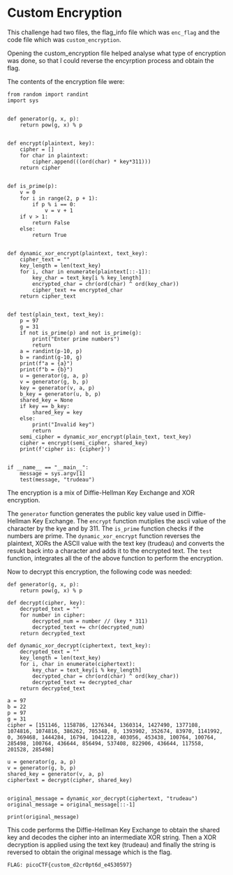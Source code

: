 #  Custom Encryption

This challenge had two files, the flag_info file which was `enc_flag` and the code file which was `custom_encryption`.

Opening the custom_encryption file helped analyse what type of encryption was done, so that I could reverse the encyrption process and obtain the flag.

The contents of the encryption file were:

```
from random import randint
import sys


def generator(g, x, p):
    return pow(g, x) % p


def encrypt(plaintext, key):
    cipher = []
    for char in plaintext:
        cipher.append(((ord(char) * key*311)))
    return cipher


def is_prime(p):
    v = 0
    for i in range(2, p + 1):
        if p % i == 0:
            v = v + 1
    if v > 1:
        return False
    else:
        return True


def dynamic_xor_encrypt(plaintext, text_key):
    cipher_text = ""
    key_length = len(text_key)
    for i, char in enumerate(plaintext[::-1]):
        key_char = text_key[i % key_length]
        encrypted_char = chr(ord(char) ^ ord(key_char))
        cipher_text += encrypted_char
    return cipher_text


def test(plain_text, text_key):
    p = 97
    g = 31
    if not is_prime(p) and not is_prime(g):
        print("Enter prime numbers")
        return
    a = randint(p-10, p)
    b = randint(g-10, g)
    print(f"a = {a}")
    print(f"b = {b}")
    u = generator(g, a, p)
    v = generator(g, b, p)
    key = generator(v, a, p)
    b_key = generator(u, b, p)
    shared_key = None
    if key == b_key:
        shared_key = key
    else:
        print("Invalid key")
        return
    semi_cipher = dynamic_xor_encrypt(plain_text, text_key)
    cipher = encrypt(semi_cipher, shared_key)
    print(f'cipher is: {cipher}')


if __name__ == "__main__":
    message = sys.argv[1]
    test(message, "trudeau")
```

The encryption is a mix of Diffie-Hellman Key Exchange and XOR encryption.

The `generator` function generates the public key value used in Diffie-Hellman Key Exchange. The `encrypt` function mutiplies the ascii value of the character by the kye and by 311. The `is_prime` function checks if the numbers are prime. The `dynamic_xor_encrypt` function reverses the plaintext, XORs the ASCII value with the text key (trudeau) and converts the resukt back into a character and adds it to the encrypted text. The `test` function, integrates all the of the above function to perform the encryption. 


Now to decrypt this encryption, the following code was needed:

```
def generator(g, x, p):
    return pow(g, x) % p

def decrypt(cipher, key):
    decrypted_text = ""
    for number in cipher:
        decrypted_num = number // (key * 311)
        decrypted_text += chr(decrypted_num)
    return decrypted_text

def dynamic_xor_decrypt(ciphertext, text_key):
    decrypted_text = ""
    key_length = len(text_key)
    for i, char in enumerate(ciphertext):
        key_char = text_key[i % key_length]
        decrypted_char = chr(ord(char) ^ ord(key_char))
        decrypted_text += decrypted_char
    return decrypted_text

a = 97
b = 22
p = 97
g = 31
cipher = [151146, 1158786, 1276344, 1360314, 1427490, 1377108, 1074816, 1074816, 386262, 705348, 0, 1393902, 352674, 83970, 1141992, 0, 369468, 1444284, 16794, 1041228, 403056, 453438, 100764, 100764, 285498, 100764, 436644, 856494, 537408, 822906, 436644, 117558, 201528, 285498]

u = generator(g, a, p)
v = generator(g, b, p)
shared_key = generator(v, a, p)
ciphertext = decrypt(cipher, shared_key)


original_message = dynamic_xor_decrypt(ciphertext, "trudeau")
original_message = original_message[::-1]

print(original_message)
```

This code performs the Diffie-Hellman Key Exchange to obtain the shared key and decodes the cipher into an intermediate XOR string. Then a XOR decryption is applied using the text key (trudeau) and finally the string is reversed to obtain the original message which is the flag. 

`FLAG: picoCTF{custom_d2cr0pt6d_e4530597}`
